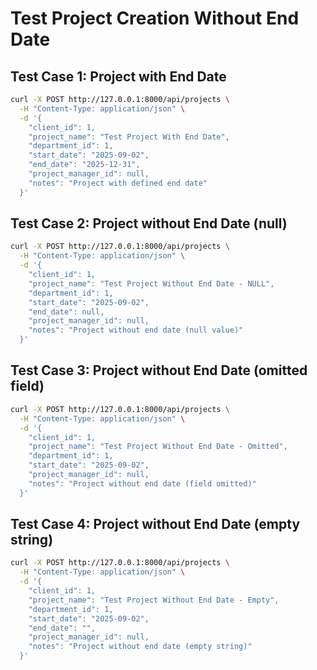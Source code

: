 # Test Project Creation Without End Date

## Test Case 1: Project with End Date
```bash
curl -X POST http://127.0.0.1:8000/api/projects \
  -H "Content-Type: application/json" \
  -d '{
    "client_id": 1,
    "project_name": "Test Project With End Date",
    "department_id": 1,
    "start_date": "2025-09-02",
    "end_date": "2025-12-31",
    "project_manager_id": null,
    "notes": "Project with defined end date"
  }'
```

## Test Case 2: Project without End Date (null)
```bash
curl -X POST http://127.0.0.1:8000/api/projects \
  -H "Content-Type: application/json" \
  -d '{
    "client_id": 1,
    "project_name": "Test Project Without End Date - NULL",
    "department_id": 1,
    "start_date": "2025-09-02",
    "end_date": null,
    "project_manager_id": null,
    "notes": "Project without end date (null value)"
  }'
```

## Test Case 3: Project without End Date (omitted field)
```bash
curl -X POST http://127.0.0.1:8000/api/projects \
  -H "Content-Type: application/json" \
  -d '{
    "client_id": 1,
    "project_name": "Test Project Without End Date - Omitted",
    "department_id": 1,
    "start_date": "2025-09-02",
    "project_manager_id": null,
    "notes": "Project without end date (field omitted)"
  }'
```

## Test Case 4: Project without End Date (empty string)
```bash
curl -X POST http://127.0.0.1:8000/api/projects \
  -H "Content-Type: application/json" \
  -d '{
    "client_id": 1,
    "project_name": "Test Project Without End Date - Empty",
    "department_id": 1,
    "start_date": "2025-09-02",
    "end_date": "",
    "project_manager_id": null,
    "notes": "Project without end date (empty string)"
  }'
```
